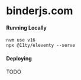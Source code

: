 # binderjs.com


#### Running Locally
```shell
nvm use v16
npx @11ty/eleventy --serve
```


#### Deploying
TODO
